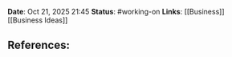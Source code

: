 **Date**: Oct 21, 2025 21:45
**Status**: #working-on
**Links**: [[Business]] [[Business Ideas]]



## References: